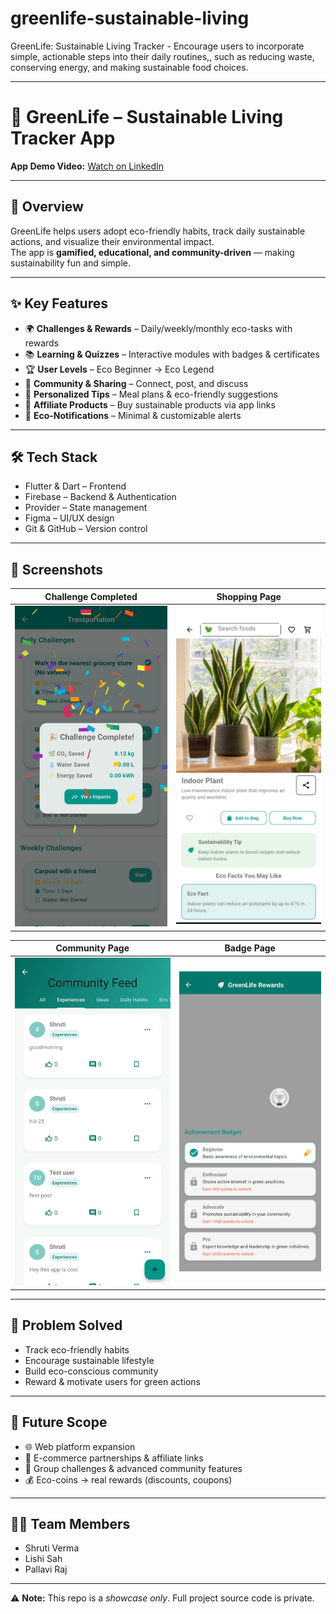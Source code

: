# greenlife-sustainable-living
GreenLife: Sustainable Living Tracker - Encourage users to incorporate simple, actionable steps into their daily routines,, such as reducing waste, conserving energy, and making sustainable food choices.

---

# 🌱 GreenLife – Sustainable Living Tracker App

**App Demo Video:** [Watch on LinkedIn](https://www.linkedin.com/posts/pallavi-raj-562645257_opentofeedback-devjourney-buildinpublic-ugcPost-7354210694264758276-ghkp?utm_source=social_share_video_v2&utm_medium=android_app&rcm=ACoAAEBUSG4BMzR8doq_60YUUfbDPuKNky451KY&utm_campaign=whatsapp)

---

## 🚀 Overview  
GreenLife helps users adopt eco-friendly habits, track daily sustainable actions, and visualize their environmental impact.  
The app is **gamified, educational, and community-driven** — making sustainability fun and simple.  

---

## ✨ Key Features  
- 🌍 **Challenges & Rewards** – Daily/weekly/monthly eco-tasks with rewards  
- 📚 **Learning & Quizzes** – Interactive modules with badges & certificates  
- 🏆 **User Levels** – Eco Beginner → Eco Legend  
- 👥 **Community & Sharing** – Connect, post, and discuss  
- 🥗 **Personalized Tips** – Meal plans & eco-friendly suggestions  
- 🛒 **Affiliate Products** – Buy sustainable products via app links  
- 🔔 **Eco-Notifications** – Minimal & customizable alerts  

---

## 🛠️ Tech Stack  
- Flutter & Dart – Frontend  
- Firebase – Backend & Authentication  
- Provider – State management  
- Figma – UI/UX design  
- Git & GitHub – Version control  

---

## 📸 Screenshots  

| Challenge Completed | Shopping Page |
|---------------------|---------------|
| ![Challenge Completed](challenge_completed.jpeg) | ![Shopping Page](shopping_page.jpeg) |

| Community Page | Badge Page |
|----------------|------------|
| ![Community Page](community_page.jpeg) | ![Badge Page](badge_page.jpeg) |

---

## 🎯 Problem Solved  
- Track eco-friendly habits  
- Encourage sustainable lifestyle  
- Build eco-conscious community  
- Reward & motivate users for green actions  

---

## 🌱 Future Scope  
- 🌐 Web platform expansion  
- 🤝 E-commerce partnerships & affiliate links  
- 👥 Group challenges & advanced community features  
- 💰 Eco-coins → real rewards (discounts, coupons)  

---

## 👩‍💻 Team Members  
- Shruti Verma
- Lishi Sah  
- Pallavi Raj  

---

⚠️ **Note:** This repo is a *showcase only*. Full project source code is private.
